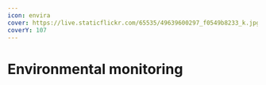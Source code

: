 ```yaml
---
icon: envira
cover: https://live.staticflickr.com/65535/49639600297_f0549b8233_k.jpg
coverY: 107
---
```


# Environmental monitoring

